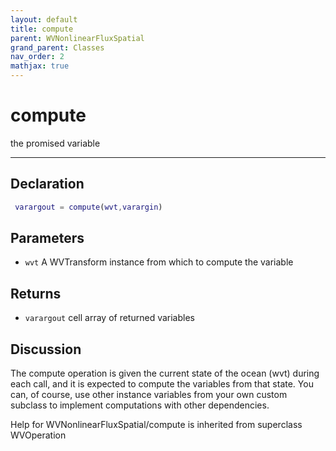 ```yaml
---
layout: default
title: compute
parent: WVNonlinearFluxSpatial
grand_parent: Classes
nav_order: 2
mathjax: true
---
```


#  compute

the promised variable


---

## Declaration
```matlab
 varargout = compute(wvt,varargin)
```
## Parameters
+ `wvt`  A WVTransform instance from which to compute the variable

## Returns
+ `varargout`  cell array of returned variables

## Discussion

  The compute operation is given the current state of the ocean
  (wvt) during each call, and it is expected to compute the
  variables from that state. You can, of course, use other 
  instance variables from your own custom subclass to
  implement computations with other dependencies.
  
        
Help for WVNonlinearFluxSpatial/compute is inherited from superclass WVOperation
